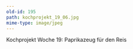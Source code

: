 ```yaml
---
old-id: 195
path: kochprojekt_19_06.jpg
mime-type: image/jpeg
---
```

Kochprojekt Woche 19:
Paprikazeug für den Reis
